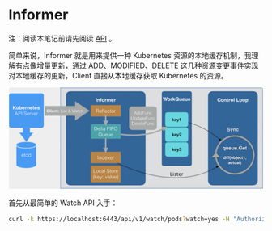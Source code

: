 # Informer

注：阅读本笔记前请先阅读 [API](https://github.com/leopeng1995/kubernetes-notes/blob/master/api.md) 。

简单来说，Informer 就是用来提供一种 Kubernetes 资源的本地缓存机制，我理解有点像增量更新，通过 ADD、MODIFIED、DELETE 这几种资源变更事件实现对本地缓存的更新，Client 直接从本地缓存获取 Kubernetes 的资源。

![](static/images/informer1.png)

首先从最简单的 Watch API 入手：

```bash
curl -k https://localhost:6443/api/v1/watch/pods?watch=yes -H "Authorization: Bearer ${token}"
```